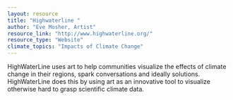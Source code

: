 ```yaml
---
layout: resource
title: "Highwaterline "
author: "Eve Mosher, Artist"
resource_link: "http://www.highwaterline.org/"
resource_type: "Website"
climate_topics: "Impacts of Climate Change"
---
```


HighWaterLine uses art to help communities visualize the effects of climate change in their regions, spark conversations and ideally solutions. HighWaterLine does this by using art as an innovative tool to visualize otherwise hard to grasp scientific climate data.
